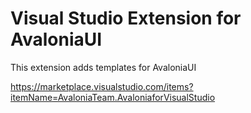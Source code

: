 # Visual Studio Extension for AvaloniaUI #

This extension adds templates for AvaloniaUI

https://marketplace.visualstudio.com/items?itemName=AvaloniaTeam.AvaloniaforVisualStudio
